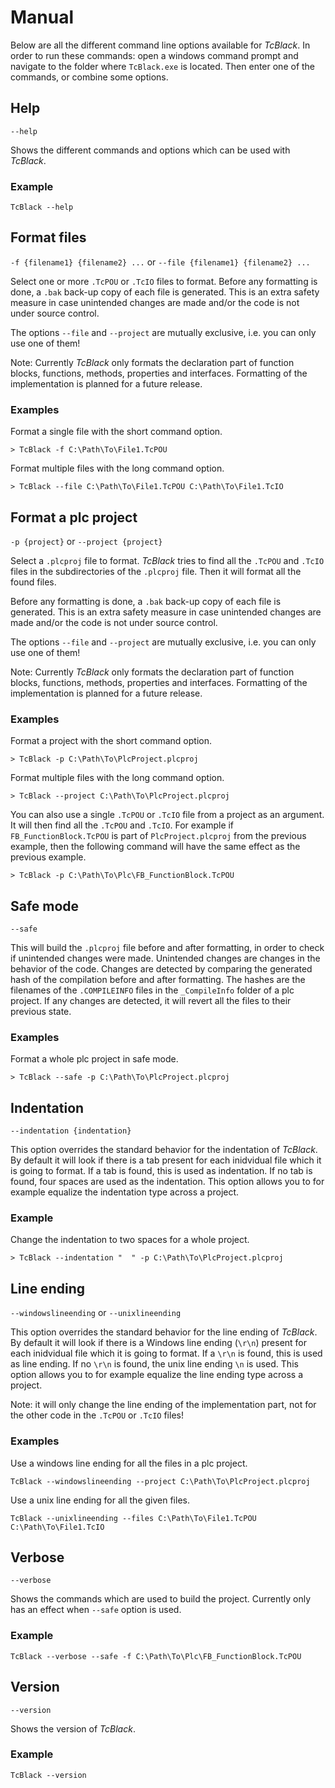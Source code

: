 # Manual

Below are all the different command line options available for _TcBlack_. In order to run these commands: open a windows command prompt and navigate to the folder where `TcBlack.exe` is located. Then enter one of the commands, or combine some options.

## Help

`--help`

Shows the different commands and options which can be used with _TcBlack_.

### Example
```
TcBlack --help
```

## Format files

`-f {filename1} {filename2} ...` or `--file {filename1} {filename2} ...` 

Select one or more `.TcPOU` or `.TcIO` files to format. Before any formatting is done, a `.bak` back-up copy of each file is generated. This is an extra safety measure in case unintended changes are made and/or the code is not under source control.

The options `--file` and `--project` are mutually exclusive, i.e. you can only use one of them!

Note: Currently _TcBlack_ only formats the declaration part of function blocks, functions, methods, properties and interfaces. Formatting of the implementation is planned for a future release.

### Examples

Format a single file with the short command option.

```
> TcBlack -f C:\Path\To\File1.TcPOU
```

Format multiple files with the long command option.

```
> TcBlack --file C:\Path\To\File1.TcPOU C:\Path\To\File1.TcIO
```

## Format a plc project

`-p {project}` or `--project {project}` 

Select a `.plcproj` file to format. _TcBlack_ tries to find all the `.TcPOU` and `.TcIO` files in the subdirectories of the `.plcproj` file. Then it will format all the found files. 

Before any formatting is done, a `.bak` back-up copy of each file is generated. This is an extra safety measure in case unintended changes are made and/or the code is not under source control.

The options `--file` and `--project` are mutually exclusive, i.e. you can only use one of them!

Note: Currently _TcBlack_ only formats the declaration part of function blocks, functions, methods, properties and interfaces. Formatting of the implementation is planned for a future release.

### Examples

Format a project with the short command option.

```
> TcBlack -p C:\Path\To\PlcProject.plcproj
```

Format multiple files with the long command option.

```
> TcBlack --project C:\Path\To\PlcProject.plcproj
```

You can also use a single `.TcPOU` or `.TcIO` file from a project as an argument. It will then find all the  `.TcPOU` and `.TcIO`. For example if `FB_FunctionBlock.TcPOU` is part of `PlcProject.plcproj` from the previous example, then the following command will have the same effect as the previous example.

```
> TcBlack -p C:\Path\To\Plc\FB_FunctionBlock.TcPOU
```

## Safe mode

`--safe`

This will build the `.plcproj` file before and after formatting, in order to check if unintended changes were made. Unintended changes are changes in the behavior of the code. Changes are detected by comparing the generated hash of the compilation before and after formatting. The hashes are the filenames of the `.COMPILEINFO` files in the `_CompileInfo` folder of a plc project. If any changes are detected, it will revert all the files to their previous state.

### Examples

Format a whole plc project in safe mode.

```
> TcBlack --safe -p C:\Path\To\PlcProject.plcproj
```

## Indentation

`--indentation {indentation}`

This option overrides the standard behavior for the indentation of _TcBlack_. By default it will look if there is a tab present for each inidvidual file which it is going to format. If a tab is found, this is used as indentation. If no tab is found, four spaces are used as the indentation. This option allows you to for example equalize the indentation type across a project.

### Example

Change the indentation to two spaces for a whole project.

```
> TcBlack --indentation "  " -p C:\Path\To\PlcProject.plcproj
```

## Line ending

`--windowslineending` or `--unixlineending`

This option overrides the standard behavior for the line ending of _TcBlack_. By default it will look if there is a Windows line ending (`\r\n`) present for each inidvidual file which it is going to format. If a `\r\n` is found, this is used as line ending. If no `\r\n` is found, the unix line ending `\n` is used. This option allows you to for example equalize the line ending type across a project.

Note: it will only change the line ending of the implementation part, not for the other code in the  `.TcPOU` or `.TcIO` files!

### Examples

Use a windows line ending for all the files in a plc project.

```
TcBlack --windowslineending --project C:\Path\To\PlcProject.plcproj
```

Use a unix line ending for all the given files.

```
TcBlack --unixlineending --files C:\Path\To\File1.TcPOU C:\Path\To\File1.TcIO
```

## Verbose

`--verbose`

Shows the commands which are used to build the project. Currently only has an effect when `--safe` option is used.

### Example

```
TcBlack --verbose --safe -f C:\Path\To\Plc\FB_FunctionBlock.TcPOU
```
## Version

`--version`

Shows the version of _TcBlack_.

### Example
```
TcBlack --version
```
